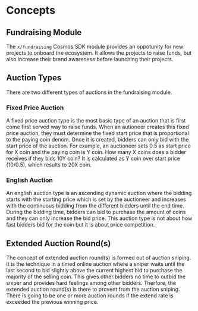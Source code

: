<!-- order: 1 -->

# Concepts

## Fundraising Module

The `x/fundraising` Cosmos SDK module provides an oppotunity for new projects to onboard the ecosystem. It allows the projects to raise funds, but also increase their brand awareness before launching their projects.

## Auction Types

There are two different types of auctions in the fundraising module.

### Fixed Price Auction

A fixed price auction type is the most basic type of an auction that is first come first served way to raise funds. When an autioneer creates this fixed price auction, they must determine the fixed start price that is proportional to the paying coin denom. Once it is created, bidders can only bid with the start price of the auction. For example, an auctioneer sets 0.5 as start price for X coin and the paying coin is Y coin. How many X coins does a bidder receives if they bids 10Y coin? It is calculated as Y coin over start price (10/0.5), which results to 20X coin.  

### English Auction

An english auction type is an ascending dynamic auction where the bidding starts with the starting price which is set by the auctioneer and increases with the continuous bidding from the different bidders until the end time. During the bidding time, bidders can bid to purchase the amount of coins and they can only increase the bid price. This auction type is not about how fast bidders bid for the coin but it is about price competition.

## Extended Auction Round(s)

The concept of extended auction round(s) is formed out of auction sniping. It is the technique in a timed online auction where a sniper waits until the last second to bid slightly above the current highest bid to purchase the majority of the selling coin. This gives other bidders no time to outbid the sniper and provides hard feelings among other bidders. Therfore, the extended auction round(s) is there to provent from the auction sniping. There is going to be one or more auction rounds if the extend rate is exceeded the previous winning price. 